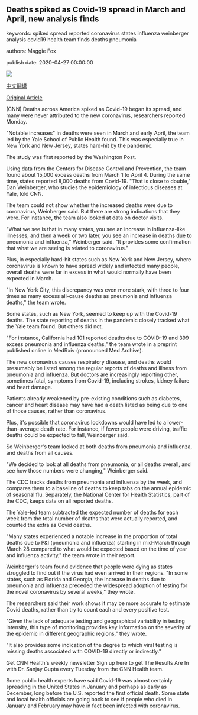 ## Deaths spiked as Covid-19 spread in March and April, new analysis finds

keywords: spiked spread reported coronavirus states influenza weinberger analysis covid19 health team finds deaths pneumonia

authors: Maggie Fox

publish date: 2020-04-27 00:00:00

![](https://cdn.cnn.com/cnnnext/dam/assets/200427013306-01-coronavirus-connecticut-0424-super-tease.jpg)

[中文翻译](Deaths%20spiked%20as%20Covid-19%20spread%20in%20March%20and%20April%2C%20new%20analysis%20finds_zh.md)

[Original Article](https://edition.cnn.com/2020/04/27/health/deaths-spike-covid-spread/index.html)

(CNN) Deaths across America spiked as Covid-19 began its spread, and many were never attributed to the new coronavirus, researchers reported Monday.

"Notable increases" in deaths were seen in March and early April, the team led by the Yale School of Public Health found. This was especially true in New York and New Jersey, states hard-hit by the pandemic.

The study was first reported by the Washington Post.

Using data from the Centers for Disease Control and Prevention, the team found about 15,000 excess deaths from March 1 to April 4. During the same time, states reported 8,000 deaths from Covid-19. "That is close to double," Dan Weinberger, who studies the epidemiology of infectious diseases at Yale, told CNN.

The team could not show whether the increased deaths were due to coronavirus, Weinberger said. But there are strong indications that they were. For instance, the team also looked at data on doctor visits.

"What we see is that in many states, you see an increase in influenza-like illnesses, and then a week or two later, you see an increase in deaths due to pneumonia and influenza," Weinberger said. "It provides some confirmation that what we are seeing is related to coronavirus."

Plus, in especially hard-hit states such as New York and New Jersey, where coronavirus is known to have spread widely and infected many people, overall deaths were far in excess in what would normally have been expected in March.

"In New York City, this discrepancy was even more stark, with three to four times as many excess all-cause deaths as pneumonia and influenza deaths," the team wrote.

Some states, such as New York, seemed to keep up with the Covid-19 deaths. The state reporting of deaths in the pandemic closely tracked what the Yale team found. But others did not.

"For instance, California had 101 reported deaths due to COVID-19 and 399 excess pneumonia and influenza deaths," the team wrote in a preprint published online in MedRxiv (pronounced Med Archive).

The new coronavirus causes respiratory disease, and deaths would presumably be listed among the regular reports of deaths and illness from pneumonia and influenza. But doctors are increasingly reporting other, sometimes fatal, symptoms from Covid-19, including strokes, kidney failure and heart damage.

Patients already weakened by pre-existing conditions such as diabetes, cancer and heart disease may have had a death listed as being due to one of those causes, rather than coronavirus.

Plus, it's possible that coronavirus lockdowns would have led to a lower-than-average death rate. For instance, if fewer people were driving, traffic deaths could be expected to fall, Weinberger said.

So Weinberger's team looked at both deaths from pneumonia and influenza, and deaths from all causes.

"We decided to look at all deaths from pneumonia, or all deaths overall, and see how those numbers were changing," Weinberger said.

The CDC tracks deaths from pneumonia and influenza by the week, and compares them to a baseline of deaths to keep tabs on the annual epidemic of seasonal flu. Separately, the National Center for Health Statistics, part of the CDC, keeps data on all reported deaths.

The Yale-led team subtracted the expected number of deaths for each week from the total number of deaths that were actually reported, and counted the extra as Covid deaths.

"Many states experienced a notable increase in the proportion of total deaths due to P&I (pneumonia and influenza) starting in mid-March through March 28 compared to what would be expected based on the time of year and influenza activity," the team wrote in their report.

Weinberger's team found evidence that people were dying as states struggled to find out if the virus had even arrived in their regions. "In some states, such as Florida and Georgia, the increase in deaths due to pneumonia and influenza preceded the widespread adoption of testing for the novel coronavirus by several weeks," they wrote.

The researchers said their work shows it may be more accurate to estimate Covid deaths, rather than try to count each and every positive test.

"Given the lack of adequate testing and geographical variability in testing intensity, this type of monitoring provides key information on the severity of the epidemic in different geographic regions," they wrote.

"It also provides some indication of the degree to which viral testing is missing deaths associated with COVID-19 directly or indirectly."

Get CNN Health's weekly newsletter Sign up here to get The Results Are In with Dr. Sanjay Gupta every Tuesday from the CNN Health team.

Some public health experts have said Covid-19 was almost certainly spreading in the United States in January and perhaps as early as December, long before the U.S. reported the first official death. Some state and local health officials are going back to see if people who died in January and February may have in fact been infected with coronavirus.